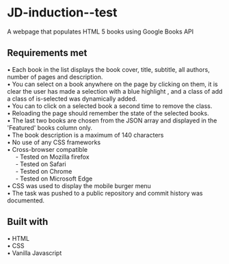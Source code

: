 # JD-induction--test

  A webpage that populates HTML 5 books using Google Books API 
  
  
 ## Requirements met
  
• Each book in the list  displays the book cover, title, subtitle, all authors, number of pages and description.</br>
• You can select on a book anywhere on the page by clicking on them, it is  clear the user has made a selection with a blue highlight , and a class of  add a class of is-selected was dynamically added.</br>
• You can to click on a selected book a second time to remove the class.</br>
• Reloading the page should remember the state of the selected books.</br>
• The last two books are chosen from the JSON array and displayed  in the 'Featured' books column only.</br>
• The book description is a maximum of 140 characters</br>
• No use of any CSS frameworks </br>
• Cross-browser compatible </br>
  &nbsp;&nbsp;&nbsp;&nbsp; - Tested on Mozilla firefox</br>
  &nbsp;&nbsp;&nbsp;&nbsp; - Tested on Safari</br>
  &nbsp;&nbsp;&nbsp;&nbsp; - Tested on Chrome</br>
  &nbsp;&nbsp;&nbsp;&nbsp; - Tested on Microsoft Edge  
•  CSS was used to display the mobile burger menu</br>
•  The task was pushed  to a public repository and commit history was documented.</br>

  
##  Built with
 
• HTML</br>
• CSS</br>
• Vanilla Javascript</br>
 
